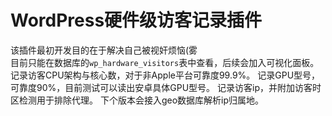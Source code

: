 # WordPress硬件级访客记录插件
该插件最初开发目的在于解决自己被视奸烦恼(雾   
目前只能在数据库的`wp_hardware_visitors`表中查看，后续会加入可视化面板。   
记录访客CPU架构与核心数，对于非Apple平台可靠度99.9%。
记录GPU型号，可靠度90%，目前测试可以读出安卓具体GPU型号。
记录访客ip，并附加访客时区检测用于排除代理。
下个版本会接入geo数据库解析ip归属地。


